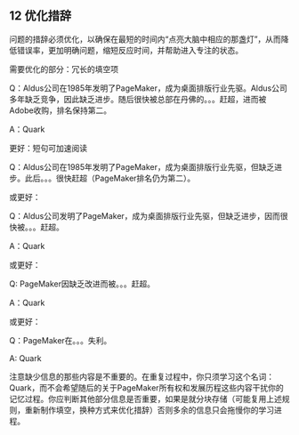 ## 12 优化措辞

问题的措辞必须优化，以确保在最短的时间内“点亮大脑中相应的那盏灯”，从而降低错误率，更加明确问题，缩短反应时间，并帮助进入专注的状态。

需要优化的部分：冗长的填空项

Q：Aldus公司在1985年发明了PageMaker，成为桌面排版行业先驱。Aldus公司多年缺乏竞争，因此缺乏进步。随后很快被总部在丹佛的。。。赶超，进而被Adobe收购，排名保持第二。

A：Quark

更好：短句可加速阅读

Q：Aldus公司在1985年发明了PageMaker，成为桌面排版行业先驱，但缺乏进步。此后。。。很快赶超（PageMaker排名仍为第二）。

或更好：

Q：Aldus公司发明了PageMaker，成为桌面排版行业先驱，但缺乏进步，因而很快被。。。赶超。

A：Quark

或更好：

Q: PageMaker因缺乏改进而被。。。赶超。

A：Quark

或更好：

Q：PageMaker在。。。失利。

A: Quark

注意缺少信息的那些内容是不重要的。在重复过程中，你只须学习这个名词：Quark，而不会希望随后的关于PageMaker所有权和发展历程这些内容干扰你的记忆过程。你应判断其他部分信息是否重要，如果是就分块存储（可能复用上述规则，重新制作填空，换种方式来优化措辞）否则多余的信息只会拖慢你的学习进程。
